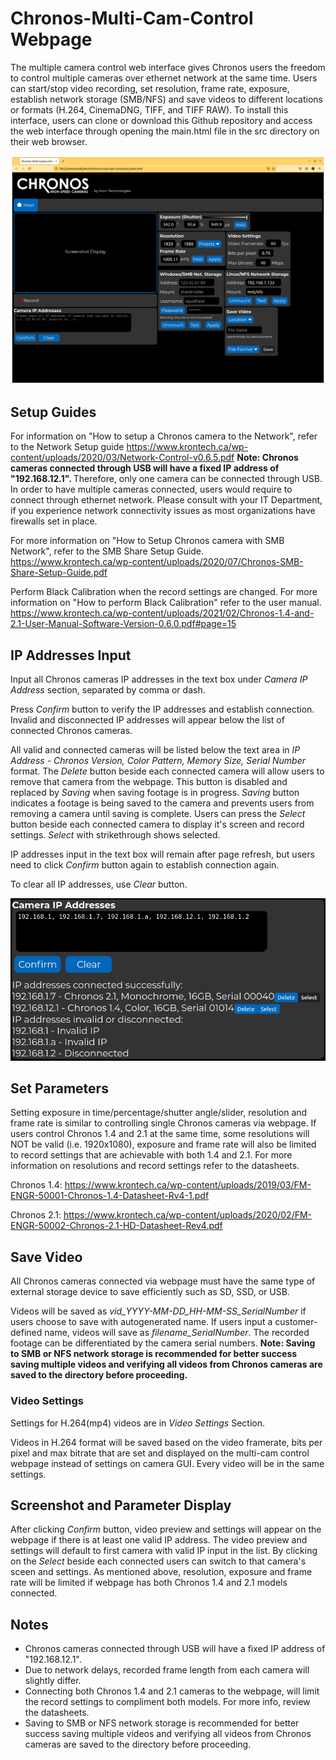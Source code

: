 # Chronos-Multi-Cam-Control Webpage
The multiple camera control web interface gives Chronos users the freedom to control multiple cameras over ethernet network at the same time. Users can start/stop video recording, set resolution, frame rate, exposure, establish network storage (SMB/NFS) and save videos to different locations or formats (H.264, CinemaDNG, TIFF, and TIFF RAW). To install this interface, users can clone or download this Github repository and access the web interface through opening the main.html file in the src directory on their web browser. 

![image](https://github.com/krontech/chronos-multi-cam-control/blob/master/screenshots/newWholeWeb-video-framerate.png)

## Setup Guides
For information on "How to setup a Chronos camera to the Network", refer to the Network Setup guide https://www.krontech.ca/wp-content/uploads/2020/03/Network-Control-v0.6.5.pdf
<b> Note: Chronos cameras connected through USB will have a fixed IP address of "192.168.12.1". </b> Therefore, only one camera can be connected through USB. In order to have multiple cameras connected, users would require to connect through ethernet network. Please consult with your IT Department, if you experience network connectivity issues as most organizations have firewalls set in place.

For more information on "How to Setup Chronos camera with SMB Network", refer to the SMB Share Setup Guide. https://www.krontech.ca/wp-content/uploads/2020/07/Chronos-SMB-Share-Setup-Guide.pdf 

Perform Black Calibration when the record settings are changed. For more information on "How to perform Black Calibration" refer to the user manual. https://www.krontech.ca/wp-content/uploads/2021/02/Chronos-1.4-and-2.1-User-Manual-Software-Version-0.6.0.pdf#page=15


## IP Addresses Input

Input all Chronos cameras IP addresses in the text box under *Camera IP Address* section, separated by comma or dash. 

Press *Confirm* button to verify the IP addresses and establish connection. Invalid and disconnected IP addresses will appear below the list of connected Chronos cameras.

All valid and connected cameras will be listed below the text area in *IP Address - Chronos Version, Color Pattern, Memory Size, Serial Number* format. The *Delete* button  beside each connected camera will allow users to remove that camera from the webpage. This button is disabled and replaced by *Saving* when saving footage is in progress. *Saving* button indicates a footage is being saved to the camera and prevents users from removing a camera until saving is complete. Users can press the *Select* button beside each connected camera to display it's screen and record settings. *Select* with strikethrough shows selected.

IP addresses input in the text box will remain after page refresh, but users need to click *Confirm* button again to establish connection again.

To clear all IP addresses, use *Clear* button.

![image](https://github.com/krontech/chronos-multi-cam-control/blob/master/screenshots/IP_display.png)

## Set Parameters

Setting exposure in time/percentage/shutter angle/slider, resolution and frame rate is similar to controlling single Chronos cameras via webpage. If users control Chronos 1.4 and 2.1 at the same time, some resolutions will NOT be valid (i.e. 1920x1080), exposure and frame rate will also be limited to record settings that are achievable with both 1.4 and 2.1. For more information on resolutions and record settings refer to the datasheets.

Chronos 1.4: https://www.krontech.ca/wp-content/uploads/2019/03/FM-ENGR-50001-Chronos-1.4-Datasheet-Rv4-1.pdf

Chronos 2.1: https://www.krontech.ca/wp-content/uploads/2020/02/FM-ENGR-50002-Chronos-2.1-HD-Datasheet-Rev4.pdf

## Save Video

All Chronos cameras connected via webpage must have the same type of external storage device to save efficiently such as SD, SSD, or USB.

Videos will be saved as *vid_YYYY-MM-DD_HH-MM-SS_SerialNumber* if users choose to save with autogenerated name. If users input a customer-defined name, videos will save as *filename_SerialNumber*. The recorded footage can be differentiated by the camera serial numbers. <b> Note: Saving to SMB or NFS network storage is recommended for better success saving multiple videos and verifying all videos from Chronos cameras are saved to the directory before proceeding. </b>

### Video Settings

Settings for H.264(mp4) videos are in *Video Settings* Section. 

Videos in H.264 format will be saved based on the video framerate, bits per pixel and max bitrate that are set and displayed on the multi-cam control webpage instead of  settings on camera GUI. Every video will be in the same settings.


## Screenshot and Parameter Display

After clicking *Confirm* button, video preview and settings will appear on the webpage if there is at least one valid IP address. The video preview and settings will default to first camera with valid IP input in the list. By clicking on the *Select* beside each connected users can switch to that camera's sceen and settings. As mentioned above, resolution, exposure and frame rate will be limited if webpage has both Chronos 1.4 and 2.1 models connected. 

## Notes
- Chronos cameras connected through USB will have a fixed IP address of "192.168.12.1".
- Due to network delays, recorded frame length from each camera will slightly differ.
- Connecting both Chronos 1.4 and 2.1 cameras to the webpage, will limit the record settings to compliment both models. For more info, review the datasheets.
- Saving to SMB or NFS network storage is recommended for better success saving multiple videos and verifying all videos from Chronos cameras are saved to the directory before proceeding.
